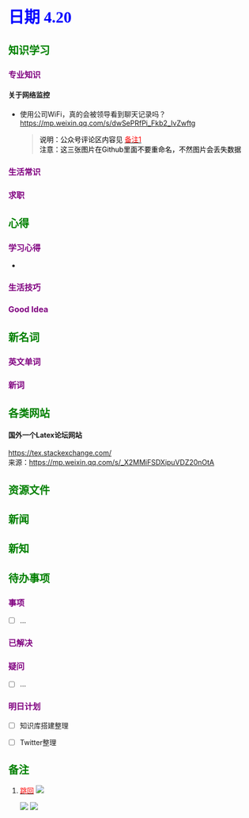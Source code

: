 
## <font color = blue face=楷体 size=6>日期 4.20 </font>

## <font color = green>知识学习 </font>
### <font color = purple>专业知识 </font>
#### 关于网络监控
+ 使用公司WiFi，真的会被领导看到聊天记录吗？
	https://mp.weixin.qq.com/s/dwSePRfPi_Fkb2_IvZwftg
   > <font color = o> 说明：公众号评论区内容见<a id = "01-1">  [<font color = red>备注1</font>](#01-2)   
   > 注意：这三张图片在Github里面不要重命名，不然图片会丢失数据</font>  
   
   
### <font color = purple>生活常识 </font>

### <font color = purple>求职 </font>



## <font color = green>心得 </font>
### <font color = purple>学习心得 </font>
+ 
### <font color = purple>生活技巧 </font>

### <font color = purple>Good Idea </font>



## <font color = green>新名词 </font>
### <font color = purple>英文单词 </font>
### <font color = purple>新词 </font>



## <font color = green>各类网站 </font>
#### 国外一个Latex论坛网站  
https://tex.stackexchange.com/  
来源：https://mp.weixin.qq.com/s/_X2MMiFSDXipuVDZ20nOtA

## <font color = green>资源文件 </font>


## <font color = green>新闻 </font>


## <font color = green>新知 </font>



## <font color = green>待办事项 </font>
### <font color = purple>事项 </font>
- [ ] ...
### <font color = purple>已解决 </font>
### <font color = purple>疑问 </font>
- [ ] ...
### <font color = purple>明日计划 </font>
- [ ] 知识库搭建整理
- [ ] Twitter整理


## <font color = green>备注 </font>
  1. <a id ="01-2">[<font color = red>跳回</font>](#01-1)
	  <img src="https://github.com/zeff163/stackedit-app-data/blob/master/Daily%20work/2025/picture/4.20/001.jpg?raw=true">  
	  
	  <img src="https://github.com/zeff163/stackedit-app-data/blob/master/Daily%20work/2025/picture/4.20/002.jpg?raw=true">  
	  
	  <img src="https://github.com/zeff163/stackedit-app-data/blob/master/Daily%20work/2025/picture/4.20/003.jpg?raw=true">


<!--stackedit_data:
eyJoaXN0b3J5IjpbLTc2MjcxOTkxMSwxMzg2NDM2NzgsNDY5OD
MzNzAwLDEzODY0MzY3OCwxMzQzMjYwNzEsMTQ3NTk5OTc0NCwt
MjAyNTY0Mjc5NywtMTY5MjAzNDYxLC0xNDQ5OTQxNDQyLDMxMz
M0OTExNiwtMTIzODQ3NzM3Ml19
-->